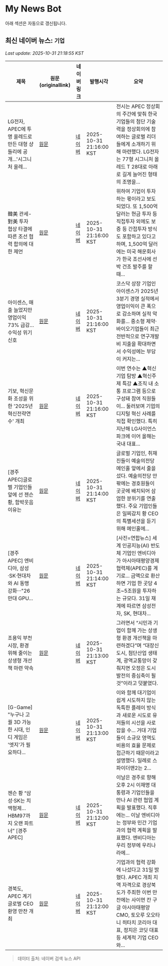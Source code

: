 # My News Bot

아래 섹션은 자동으로 갱신됩니다.

<!-- NEWS:START -->
## 최신 네이버 뉴스: `기업`
_Last update: 2025-10-31 21:18:55 KST_

| 제목 | 원문(originallink) | 네이버 링크 | 발행시각 | 요약 |
|---|---|---|---|---|
| LG전자, APEC에 투명 올레드로 만든 대형 샹들리에 공개…'시그니처 올레... | [원문](http://www.econonews.co.kr/news/articleView.html?idxno=411360) | [네이버](http://www.econonews.co.kr/news/articleView.html?idxno=411360) | 2025-10-31 21:16:00 KST | 전시는 APEC 정상회의 주간에 맞춰 한국 기업들의 첨단 기술력을 정상회의에 참여하는 글로벌 리더들에게 소개하기 위해 마련했다. LG전자는 77형 시그니처 올레드 T 28대로 아래로 길게 늘어진 형태의 조명을... |
| 韓美 관세-對美 투자 협상 타결에 따른 조선 협력 합의에 대한 제언 | [원문](https://www.abcn.kr/news/articleView.html?idxno=84105) | [네이버](https://www.abcn.kr/news/articleView.html?idxno=84105) | 2025-10-31 21:16:00 KST | 위하여 기업이 투자하는 몫이라고 보도되었다. 또 1,500억 달러는 현금 투자 등 직접투자 외에도 보증 등 간접투자 방식도 포함하고 있다고 하며, 1,500억 달러에는 미국 해운회사가 한국 조선사에 선박 건조 발주를 할 때... |
| 아이센스, 매출 늘었지만 영업이익 73% 급감…수익성 위기 신호 | [원문](https://www.tokenpost.kr/news/market/298912) | [네이버](https://www.tokenpost.kr/news/market/298912) | 2025-10-31 21:16:00 KST | 코스닥 상장 기업인 아이센스가 2025년 3분기 경영 실적에서 영업이익이 큰 폭으로 감소하며 실적 악화를... 중소형 제약·바이오기업들이 최근 전반적으로 연구개발비 지출을 확대하면서 수익성에는 부담이 커지는... |
| 기보, 혁신문화 조성을 위한 '2025년 혁신전략연수' 개최 | [원문](https://www.newscj.com/news/articleView.html?idxno=3334808) | [네이버](https://www.newscj.com/news/articleView.html?idxno=3334808) | 2025-10-31 21:16:00 KST | 이번 연수는 ▲혁신기업 탐방 ▲혁신주제 특강 ▲조직 내 소통 프로그램 등으로 구성돼 참여 직원들이... 둘러보며 기업의 디지털 혁신 사례를 직접 확인했다. 특히 지난해 LG사이언스파크에 이어 올해는 국내 대표... |
| [경주 APEC]글로벌 기업인들 앞에 선 젠슨 황, 함박웃음 이유는 | [원문](https://www.newsis.com/view/NISX20251031_0003385121) | [네이버](https://n.news.naver.com/mnews/article/003/0013573912?sid=101) | 2025-10-31 21:14:00 KST | 글로벌 기업인, 취재진들이 예술의전당 메인홀 앞에서 줄을 섰다. 예술의전당 안팎에는 경호원들이 곳곳에 배치되어 삼엄한 분위기를 연출했다. 주요 기업인들은 일찌감치 황 CEO의 특별세션을 듣기 위해 메인홀에... |
| [경주 APEC] 엔비디아, 삼성·SK·현대차와 AI 동맹 강화···"26만대 GPU... | [원문](https://www.ajunews.com/view/20251031204914775) | [네이버](https://www.ajunews.com/view/20251031204914775) | 2025-10-31 21:14:00 KST | [사진=연합뉴스] 세계 인공지능(AI) 반도체 기업인 엔비디아가 아시아태평양경제협력체(APEC)를 계기로... 금액으로 환산하면 기업 한 곳당 4조~5조원을 투자하는 규모다. 31일 재계에 따르면 삼성전자, SK, 현대차... |
| 조용익 부천시장, 환경 위해 줄이는 상생형 개선책 마련 약속 | [원문](https://www.etnews.com/20251031000481) | [네이버](https://n.news.naver.com/mnews/article/030/0003365588?sid=102) | 2025-10-31 21:13:00 KST | 그러면서 “시민과 기업이 함께 가는 상생형 환경 개선책을 마련하겠다”며 “대장신도시, 첨단산업 생태계, 광역교통망이 갖춰지면 오정은 도시발전의 중심축이 될 것”이라고 덧붙였다. |
| [G-Game] "누구나 고퀄 3D 가능한 시대, 인디 게임은 '엣지'가 필요하다... | [원문](https://www.inven.co.kr/webzine/news/?news=310902) | [네이버](https://m.sports.naver.com/esports/article/442/0000187089) | 2025-10-31 21:13:00 KST | 이와 함께 대기업이 쉽게 시도하지 않는 독특한 플레이 방식과 새로운 시도로 유저들의 시선을 사로잡을 수... 거대 기업들이 소규모 영역도 비용의 효율 문제로 접근하기 때문이라고 설명했다. 일례로 스파이더맨2는 2... |
| 젠슨 황 “삼성·SK는 치맥형제…HBM97까지 오랜 파트너” [경주 APEC] | [원문](https://www.etoday.co.kr/news/view/2520977) | [네이버](https://www.etoday.co.kr/news/view/2520977) | 2025-10-31 21:12:00 KST | 이날은 경주로 향해 오후 2시 이재명 대통령과 기업인들을 만나 AI 관련 협업 계획을 발표했다. 직후에는... 이날 엔비디아는 정부와 민간 기업과의 협력 계획을 발표했다. 엔비디아는 우리 정부에 우리나라에... |
| 경북도, APEC 계기 글로벌 CEO 환영 만찬 개최 | [원문](https://www.newscj.com/news/articleView.html?idxno=3334801) | [네이버](https://www.newscj.com/news/articleView.html?idxno=3334801) | 2025-10-31 21:12:00 KST | 기업과의 협력 강화에 나섰다고 31일 밝혔다. APEC 개최 지역 자격으로 경상북도가 주최한 이번 만찬에는 사이먼 칸 구글 아시아태평양 CMO, 토오루 오오타니 히타치 코리아 대표, 정지은 코딧 대표 등 세계적 기업 CEO와... |

> 데이터 출처: 네이버 검색 뉴스 API
<!-- NEWS:END -->
